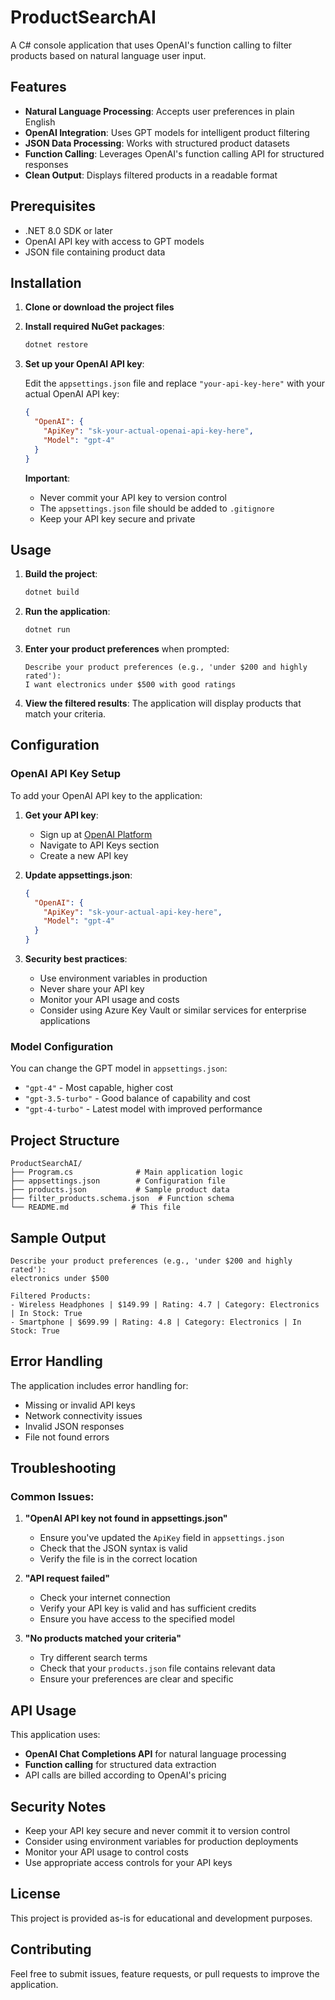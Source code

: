 # ProductSearchAI

A C# console application that uses OpenAI's function calling to filter products based on natural language user input.

## Features

- **Natural Language Processing**: Accepts user preferences in plain English
- **OpenAI Integration**: Uses GPT models for intelligent product filtering
- **JSON Data Processing**: Works with structured product datasets
- **Function Calling**: Leverages OpenAI's function calling API for structured responses
- **Clean Output**: Displays filtered products in a readable format

## Prerequisites

- .NET 8.0 SDK or later
- OpenAI API key with access to GPT models
- JSON file containing product data

## Installation

1. **Clone or download the project files**

2. **Install required NuGet packages**:
   ```bash
   dotnet restore
   ```

3. **Set up your OpenAI API key**:
   
   Edit the `appsettings.json` file and replace `"your-api-key-here"` with your actual OpenAI API key:
   ```json
   {
     "OpenAI": {
       "ApiKey": "sk-your-actual-openai-api-key-here",
       "Model": "gpt-4"
     }
   }
   ```
   
   **Important**: 
   - Never commit your API key to version control
   - The `appsettings.json` file should be added to `.gitignore`
   - Keep your API key secure and private

## Usage

1. **Build the project**:
   ```bash
   dotnet build
   ```

2. **Run the application**:
   ```bash
   dotnet run
   ```

3. **Enter your product preferences** when prompted:
   ```
   Describe your product preferences (e.g., 'under $200 and highly rated'):
   I want electronics under $500 with good ratings
   ```

4. **View the filtered results**:
   The application will display products that match your criteria.

## Configuration

### OpenAI API Key Setup

To add your OpenAI API key to the application:

1. **Get your API key**:
   - Sign up at [OpenAI Platform](https://platform.openai.com/)
   - Navigate to API Keys section
   - Create a new API key

2. **Update appsettings.json**:
   ```json
   {
     "OpenAI": {
       "ApiKey": "sk-your-actual-api-key-here",
       "Model": "gpt-4"
     }
   }
   ```

3. **Security best practices**:
   - Use environment variables in production
   - Never share your API key
   - Monitor your API usage and costs
   - Consider using Azure Key Vault or similar services for enterprise applications

### Model Configuration

You can change the GPT model in `appsettings.json`:
- `"gpt-4"` - Most capable, higher cost
- `"gpt-3.5-turbo"` - Good balance of capability and cost
- `"gpt-4-turbo"` - Latest model with improved performance

## Project Structure

```
ProductSearchAI/
├── Program.cs              # Main application logic
├── appsettings.json        # Configuration file
├── products.json           # Sample product data
├── filter_products.schema.json  # Function schema
└── README.md              # This file
```

## Sample Output

```
Describe your product preferences (e.g., 'under $200 and highly rated'):
electronics under $500

Filtered Products:
- Wireless Headphones | $149.99 | Rating: 4.7 | Category: Electronics | In Stock: True
- Smartphone | $699.99 | Rating: 4.8 | Category: Electronics | In Stock: True
```

## Error Handling

The application includes error handling for:
- Missing or invalid API keys
- Network connectivity issues
- Invalid JSON responses
- File not found errors

## Troubleshooting

### Common Issues:

1. **"OpenAI API key not found in appsettings.json"**
   - Ensure you've updated the `ApiKey` field in `appsettings.json`
   - Check that the JSON syntax is valid
   - Verify the file is in the correct location

2. **"API request failed"**
   - Check your internet connection
   - Verify your API key is valid and has sufficient credits
   - Ensure you have access to the specified model

3. **"No products matched your criteria"**
   - Try different search terms
   - Check that your `products.json` file contains relevant data
   - Ensure your preferences are clear and specific

## API Usage

This application uses:
- **OpenAI Chat Completions API** for natural language processing
- **Function calling** for structured data extraction
- API calls are billed according to OpenAI's pricing

## Security Notes

- Keep your API key secure and never commit it to version control
- Consider using environment variables for production deployments
- Monitor your API usage to control costs
- Use appropriate access controls for your API keys

## License

This project is provided as-is for educational and development purposes.

## Contributing

Feel free to submit issues, feature requests, or pull requests to improve the application. 